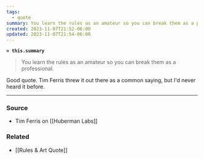 ```yaml
---
tags:
  - quote
summary: You learn the rules as an amateur so you can break them as a professional.
created: 2023-11-07T21:52-06:00
updated: 2023-11-07T21:54-06:00
---
```

**`= this.summary`**

> You learn the rules as an amateur so you can break them as a professional.

Good quote. Tim Ferris threw it out there as a common saying, but I'd never heard it before. 

---
### Source
- Tim Ferris on [[Huberman Labs]]

### Related
- [[Rules & Art Quote]]